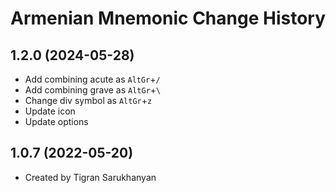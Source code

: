 Armenian Mnemonic Change History
====================

1.2.0 (2024-05-28)
----------------
* Add combining acute as `AltGr`+`/`
* Add combining grave as `AltGr`+`\`
* Change div symbol as `AltGr`+`z`
* Update icon
* Update options

1.0.7 (2022-05-20)
----------------
* Created by Tigran Sarukhanyan
